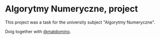# Algorytmy Numeryczne, project 

This project was a task for the university subject "Algorytmy Numeryczne".

Doig together with [@matdomino](https://github.com/matdomino).
